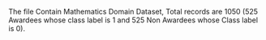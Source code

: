 The file Contain Mathematics Domain Dataset, Total records are 1050 (525 Awardees whose class label is 1 and 525 Non Awardees whose Class label is 0).
